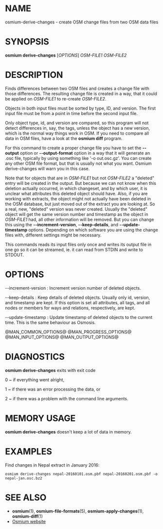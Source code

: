 
# NAME

osmium-derive-changes - create OSM change files from two OSM data files


# SYNOPSIS

**osmium derive-changes** \[*OPTIONS*\] *OSM-FILE1* *OSM-FILE2*


# DESCRIPTION

Finds differences between two OSM files and creates a change file with those
differences. The resulting change file is created in a way, that it could be
applied on *OSM-FILE1* to re-create *OSM-FILE2*.

Objects in both input files must be sorted by type, ID, and version. The first
input file must be from a point in time before the second input file.

Only object type, id, and version are compared, so this program will not detect
differences in, say, the tags, unless the object has a new version, which is
the normal way things work in OSM. If you need to compare all data in OSM
files, have a look at the **osmium diff** program.

For this command to create a proper change file you have to set the
**\--output** option or **\--output-format** option in a way that it will
generate an .osc file, typically by using something like '-o out.osc.gz'.
You can create any other OSM file format, but that is usually not what you
want. Osmium derive-changes will warn you in this case.

Note that for objects that are in *OSM-FILE1* but not *OSM-FILE2* a "deleted"
entry will be created in the output. But because we can not know when this
deletion actually occurred, in which changeset, and by which user, it is
unclear what attributes this deleted object should have. Also, if you are
working with extracts, the object might not actually have been deleted in the
OSM database, but just moved out of the extract you are looking at. So a real,
new, "deleted" version was never created. Usually the "deleted" object will get
the same version number and timestamp as the object in *OSM-FILE1* had, all
other information will be removed. But you can change this using the
**\--increment-version**, **\--keep-details**, and **\--update-timestamp**
options. Depending on which software you are using the change files with,
different settings might be necessary.

This commands reads its input files only once and writes its output file
in one go so it can be streamed, ie. it can read from STDIN and write to
STDOUT.


# OPTIONS

\--increment-version
:   Increment version number of deleted objects.

\--keep-details
:   Keep details of deleted objects. Usually only id, version, and timestamp
    are kept. If this option is set all attributes, all tags, and all nodes
    or members for ways and relations, respectively, are kept.

\--update-timestamp
:   Update timestamp of deleted objects to the current time. This is the same
    behaviour as Osmosis.


@MAN_COMMON_OPTIONS@
@MAN_PROGRESS_OPTIONS@
@MAN_INPUT_OPTIONS@
@MAN_OUTPUT_OPTIONS@

# DIAGNOSTICS

**osmium derive-changes** exits with exit code

0
  ~ if everything went alright,

1
  ~ if there was an error processing the data, or

2
  ~ if there was a problem with the command line arguments.


# MEMORY USAGE

**osmium derive-changes** doesn't keep a lot of data in memory.


# EXAMPLES

Find changes in Nepal extract in January 2016:

    osmium derive-changes nepal-20160101.osm.pbf nepal-20160201.osm.pbf -o nepal-jan.osc.bz2


# SEE ALSO

* **osmium**(1), **osmium-file-formats**(5), **osmium-apply-changes**(1), **osmium-diff**(1)
* [Osmium website](https://osmcode.org/osmium-tool/)

